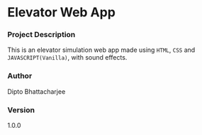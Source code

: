 # Elevator Web App

### Project Description
This is an elevator simulation web app made using `HTML`, `CSS` and `JAVASCRIPT(Vanilla)`, with sound effects.

### Author
Dipto Bhattacharjee

### Version
1.0.0

